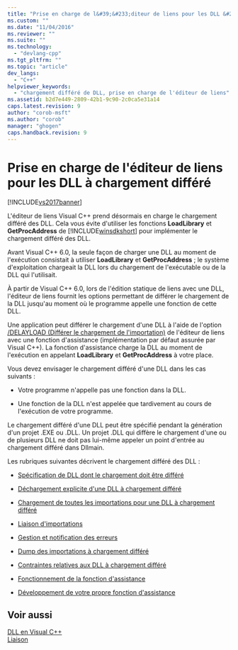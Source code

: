```yaml
---
title: "Prise en charge de l&#39;&#233;diteur de liens pour les DLL &#224; chargement diff&#233;r&#233; | Microsoft Docs"
ms.custom: ""
ms.date: "11/04/2016"
ms.reviewer: ""
ms.suite: ""
ms.technology: 
  - "devlang-cpp"
ms.tgt_pltfrm: ""
ms.topic: "article"
dev_langs: 
  - "C++"
helpviewer_keywords: 
  - "chargement différé de DLL, prise en charge de l'éditeur de liens"
ms.assetid: b2d7e449-2809-42b1-9c90-2c0ca5e31a14
caps.latest.revision: 9
author: "corob-msft"
ms.author: "corob"
manager: "ghogen"
caps.handback.revision: 9
---
```

# Prise en charge de l&#39;&#233;diteur de liens pour les DLL &#224; chargement diff&#233;r&#233;
[!INCLUDE[vs2017banner](../../assembler/inline/includes/vs2017banner.md)]

L'éditeur de liens Visual C\+\+ prend désormais en charge le chargement différé des DLL.  Cela vous évite d'utiliser les fonctions **LoadLibrary** et **GetProcAddress** de [!INCLUDE[winsdkshort](../../atl/reference/includes/winsdkshort_md.md)] pour implémenter le chargement différé des DLL.  
  
 Avant Visual C\+\+ 6.0, la seule façon de charger une DLL au moment de l'exécution consistait à utiliser **LoadLibrary** et **GetProcAddress** ; le système d'exploitation chargeait la DLL lors du chargement de l'exécutable ou de la DLL qui l'utilisait.  
  
 À partir de Visual C\+\+ 6.0, lors de l'édition statique de liens avec une DLL, l'éditeur de liens fournit les options permettant de différer le chargement de la DLL jusqu'au moment où le programme appelle une fonction de cette DLL.  
  
 Une application peut différer le chargement d'une DLL à l'aide de l'option [\/DELAYLOAD \(Différer le chargement de l'importation\)](../../build/reference/delayload-delay-load-import.md) de l'éditeur de liens avec une fonction d'assistance \(implémentation par défaut assurée par Visual C\+\+\).  La fonction d'assistance charge la DLL au moment de l'exécution en appelant **LoadLibrary** et **GetProcAddress** à votre place.  
  
 Vous devez envisager le chargement différé d'une DLL dans les cas suivants :  
  
-   Votre programme n'appelle pas une fonction dans la DLL.  
  
-   Une fonction de la DLL n'est appelée que tardivement au cours de l'exécution de votre programme.  
  
 Le chargement différé d'une DLL peut être spécifié pendant la génération d'un projet .EXE ou .DLL.  Un projet .DLL qui diffère le chargement d'une ou de plusieurs DLL ne doit pas lui\-même appeler un point d'entrée au chargement différé dans Dllmain.  
  
 Les rubriques suivantes décrivent le chargement différé des DLL :  
  
-   [Spécification de DLL dont le chargement doit être différé](../../build/reference/specifying-dlls-to-delay-load.md)  
  
-   [Déchargement explicite d'une DLL à chargement différé](../../build/reference/explicitly-unloading-a-delay-loaded-dll.md)  
  
-   [Chargement de toutes les importations pour une DLL à chargement différé](../../build/reference/loading-all-imports-for-a-delay-loaded-dll.md)  
  
-   [Liaison d'importations](../../build/reference/binding-imports.md)  
  
-   [Gestion et notification des erreurs](../../build/reference/error-handling-and-notification.md)  
  
-   [Dump des importations à chargement différé](../../build/reference/dumping-delay-loaded-imports.md)  
  
-   [Contraintes relatives aux DLL à chargement différé](../../build/reference/constraints-of-delay-loading-dlls.md)  
  
-   [Fonctionnement de la fonction d'assistance](http://msdn.microsoft.com/fr-fr/6279c12c-d908-4967-b0b3-cabfc3e91d3d)  
  
-   [Développement de votre propre fonction d'assistance](../../build/reference/developing-your-own-helper-function.md)  
  
## Voir aussi  
 [DLL en Visual C\+\+](../../build/dlls-in-visual-cpp.md)   
 [Liaison](../../build/reference/linking.md)